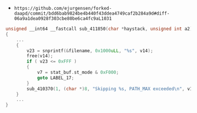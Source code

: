 * `https://github.com/ejurgensen/forked-daapd/commit/bdd6bab9824be4b440f43ddea4749caf2b284a9d#diff-06a9a1dea0928f303cbe80be6ca4fc9aL1031`

```c
unsigned __int64 __fastcall sub_411850(char *haystack, unsigned int a2)
{
	...
	{
		v23 = snprintf(&filename, 0x1000uLL, "%s", v14);
		free(v14);
		if ( v23 <= 0xFFF )
		{
			v7 = stat_buf.st_mode & 0xF000;
			goto LABEL_17;
		}
		sub_410370(1, (char *)8, "Skipping %s, PATH_MAX exceeded\n", v14);
	}
	...
}
```
